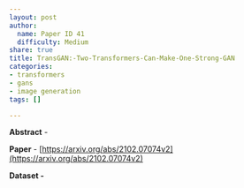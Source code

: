 ```yaml
---
layout: post
author:
  name: Paper ID 41
  difficulty: Medium
share: true
title: TransGAN:-Two-Transformers-Can-Make-One-Strong-GAN
categories:
- transformers
- gans
- image generation
tags: []

---
```

**Abstract** - 

**Paper** - [https://arxiv.org/abs/2102.07074v2](https://arxiv.org/abs/2102.07074v2)

**Dataset -** []()
    